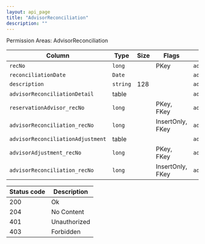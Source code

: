 ```yaml
---
layout: api_page
title: "AdvisorReconciliation"
description: ""
---
```




Permission Areas: AdvisorReconciliation

| Column | Type | Size | Flags | Table | Description |
| ------ | ---- | ---- | ----- | ----- | ----------- |
| `recNo` | `long` |  | PKey | `advisorReconciliation` | 
| `reconciliationDate` | `Date` |  |  | `advisorReconciliation` | 
| `description` | `string` | 128 |  | `advisorReconciliation` | 
| `advisorReconciliationDetail ` | table |  |  | `advisorReconciliation` | 
| `reservationAdvisor_recNo` | `long` |  | PKey, FKey | `advisorReconciliationDetail` | 
| `advisorReconciliation_recNo` | `long` |  | InsertOnly, FKey | `advisorReconciliationDetail` | 
| `advisorReconciliationAdjustment ` | table |  |  | `advisorReconciliation` | 
| `advisorAdjustment_recNo` | `long` |  | PKey, FKey | `advisorReconciliationAdjustment` | 
| `advisorReconciliation_recNo` | `long` |  | InsertOnly, FKey | `advisorReconciliationAdjustment` | 

| Status code | Description |
| ----------- | ----------- |
| 200 | Ok |
| 204 | No Content |
| 401 | Unauthorized |
| 403 | Forbidden |


